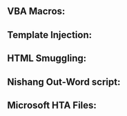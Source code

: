 ## VBA Macros:  


## Template Injection:  


## HTML Smuggling:  


## Nishang Out-Word script:  


## Microsoft HTA Files:  

